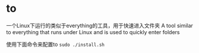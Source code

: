 # to
一个Linux下运行的类似于everything的工具，用于快速进入文件夹
A tool similar to everything that runs under Linux and is used to quickly enter folders

使用下面命令来配置to
```sudo ./install.sh```
